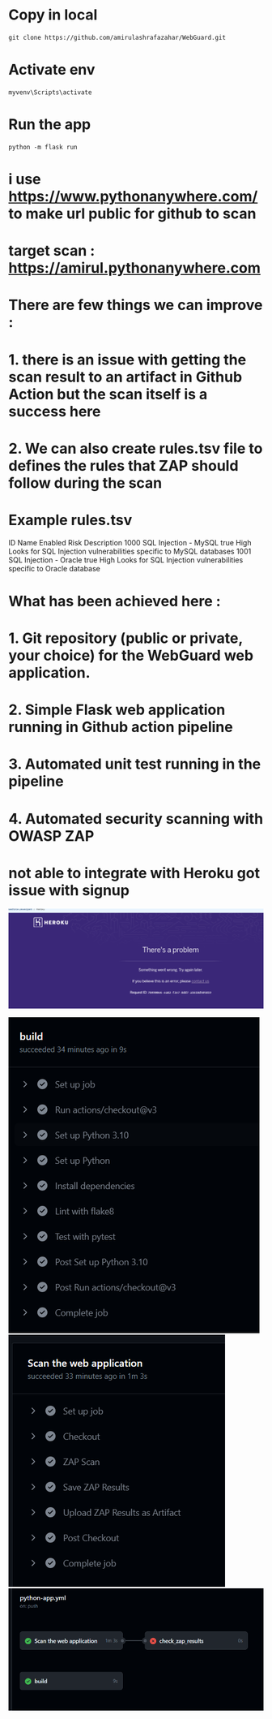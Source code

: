 # Copy in local
    git clone https://github.com/amirulashrafazahar/WebGuard.git

# Activate env
    myvenv\Scripts\activate

# Run the app
    python -m flask run

# i use https://www.pythonanywhere.com/ to make url public for github to scan
# target scan : https://amirul.pythonanywhere.com

# There are few things we can improve :
# 1. there is an issue with getting the scan result to an artifact in Github Action but the scan itself is a success here 
# 2. We can also create rules.tsv file to defines the rules that ZAP should follow during the scan

# Example rules.tsv
ID    Name    Enabled    Risk    Description
1000  SQL Injection - MySQL    true    High    Looks for SQL Injection vulnerabilities specific to MySQL databases
1001  SQL Injection - Oracle   true    High    Looks for SQL Injection vulnerabilities specific to Oracle database

# What has been achieved here : 
# 1. Git repository (public or private, your choice) for the WebGuard web application.
# 2. Simple Flask web application running in Github action pipeline
# 3. Automated unit test running in the pipeline
# 4. Automated security scanning with OWASP ZAP

# not able to integrate with Heroku got issue with signup
![Alt text](image.png)

![Alt text](image-1.png)
![Alt text](image-2.png)
![Alt text](image-3.png)

